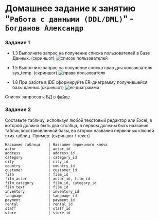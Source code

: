 # Домашнее задание к занятию "`Работа с данными (DDL/DML)`" - `Богданов Александр`

### Задание 1
- 1.3 Выполните запрос на получение списка пользователей в Базе Данных. (скриншот)
![список пользователей](\images\1-3.svg)

- 1.5 Выполните запрос на получение списка прав для пользователя sys_temp. (скриншот)
![права пользователя](\images\1-5.svg)

- 1.8 При работе в IDE сформируйте ER-диаграмму получившейся базы данных.(скриншот)
![er-диаграмма](\images\1-8.svg)

Список запросов к БД в [файле](hw_01.sql)


### Задание 2
Составьте таблицу, используя любой текстовый редактор или Excel, в которой должно быть два столбца, в первом должны быть названия таблиц восстановленной базы, во втором названия первичных ключей этих таблиц. Пример: (скриншот / текст)
```
Название таблицы 	| Название первичного ключа
actor			 	| actor_id
address			 	| address_id
category		 	| category_id
city			 	| city_id
country			 	| country_id
customer         	| customer_id
film	        	| film_id
film_actor       	| actor_id, film_id
film_category    	| film_id, category_id
film_text        	| film_id
inventory        	| inventory_id
language	     	| language_id
payment			 	| payment_id
rental				| rental_id
staff				| staff_id
store				| store_id

```